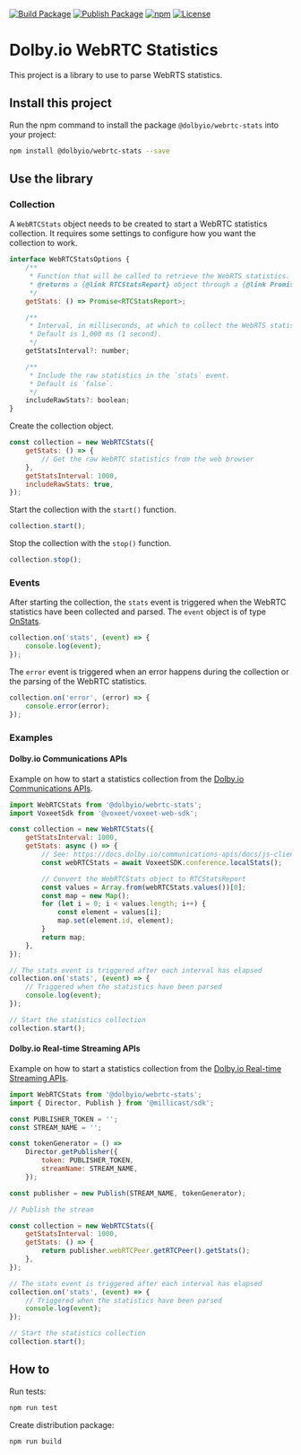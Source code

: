 [![Build Package](https://github.com/DolbyIO/web-webrtc-stats/actions/workflows/build-package.yml/badge.svg)](https://github.com/DolbyIO/web-webrtc-stats/actions/workflows/build-package.yml)
[![Publish Package](https://github.comDolbyIO/web-webrtc-stats/actions/workflows/publish-package.yml/badge.svg)](https://github.com/DolbyIO/web-webrtc-stats/actions/workflows/publish-package.yml)
[![npm](https://img.shields.io/npm/v/@dolbyio/web-webrtc-stats)](https://www.npmjs.com/package/@dolbyio/web-webrtc-stats)
[![License](https://img.shields.io/github/license/DolbyIO/web-webrtc-stats)](LICENSE)

# Dolby.io WebRTC Statistics

This project is a library to use to parse WebRTS statistics.

## Install this project

Run the npm command to install the package `@dolbyio/webrtc-stats` into your project:

```bash
npm install @dolbyio/webrtc-stats --save
```

## Use the library

### Collection

A `WebRTCStats` object needs to be created to start a WebRTC statistics collection. It requires some settings to configure how you want the collection to work.

```js
interface WebRTCStatsOptions {
    /**
     * Function that will be called to retrieve the WebRTS statistics.
     * @returns a {@link RTCStatsReport} object through a {@link Promise}.
     */
    getStats: () => Promise<RTCStatsReport>;

    /**
     * Interval, in milliseconds, at which to collect the WebRTS statistics.
     * Default is 1,000 ms (1 second).
     */
    getStatsInterval?: number;

    /**
     * Include the raw statistics in the `stats` event.
     * Default is `false`.
     */
    includeRawStats?: boolean;
}
```

Create the collection object.

```js
const collection = new WebRTCStats({
    getStats: () => {
        // Get the raw WebRTC statistics from the web browser
    },
    getStatsInterval: 1000,
    includeRawStats: true,
});
```

Start the collection with the `start()` function.

```js
collection.start();
```

Stop the collection with the `stop()` function.

```js
collection.stop();
```

### Events

After starting the collection, the `stats` event is triggered when the WebRTC statistics have been collected and parsed. The `event` object is of type [OnStats](src/types/WebRTCStats.ts).

```js
collection.on('stats', (event) => {
    console.log(event);
});
```

The `error` event is triggered when an error happens during the collection or the parsing of the WebRTC statistics.

```js
collection.on('error', (error) => {
    console.error(error);
});
```

### Examples

#### Dolby.io Communications APIs

Example on how to start a statistics collection from the [Dolby.io Communications APIs](https://docs.dolby.io/communications-apis/docs).

```js
import WebRTCStats from '@dolbyio/webrtc-stats';
import VoxeetSdk from '@voxeet/voxeet-web-sdk';

const collection = new WebRTCStats({
    getStatsInterval: 1000,
    getStats: async () => {
        // See: https://docs.dolby.io/communications-apis/docs/js-client-sdk-conferenceservice#localstats
        const webRTCStats = await VoxeetSDK.conference.localStats();

        // Convert the WebRTCStats object to RTCStatsReport
        const values = Array.from(webRTCStats.values())[0];
        const map = new Map();
        for (let i = 0; i < values.length; i++) {
            const element = values[i];
            map.set(element.id, element);
        }
        return map;
    },
});

// The stats event is triggered after each interval has elapsed
collection.on('stats', (event) => {
    // Triggered when the statistics have been parsed
    console.log(event);
});

// Start the statistics collection
collection.start();
```

#### Dolby.io Real-time Streaming APIs

Example on how to start a statistics collection from the [Dolby.io Real-time Streaming APIs](https://docs.dolby.io/streaming-apis/docs).

```js
import WebRTCStats from '@dolbyio/webrtc-stats';
import { Director, Publish } from '@millicast/sdk';

const PUBLISHER_TOKEN = '';
const STREAM_NAME = '';

const tokenGenerator = () =>
    Director.getPublisher({
        token: PUBLISHER_TOKEN,
        streamName: STREAM_NAME,
    });

const publisher = new Publish(STREAM_NAME, tokenGenerator);

// Publish the stream

const collection = new WebRTCStats({
    getStatsInterval: 1000,
    getStats: () => {
        return publisher.webRTCPeer.getRTCPeer().getStats();
    },
});

// The stats event is triggered after each interval has elapsed
collection.on('stats', (event) => {
    // Triggered when the statistics have been parsed
    console.log(event);
});

// Start the statistics collection
collection.start();
```

## How to

Run tests:

```bash
npm run test
```

Create distribution package:

```bash
npm run build
```
